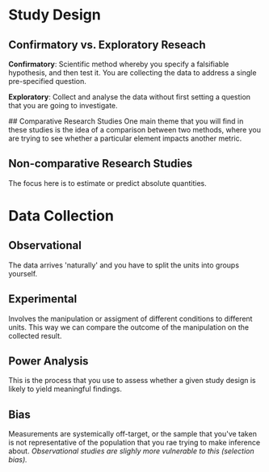 # Study Design 
## Confirmatory vs. Exploratory Reseach 
**Confirmatory**: Scientific method whereby you specify a falsifiable hypothesis, and then test it. You are collecting the data to address a single pre-specified question. 

**Exploratory**: Collect and analyse the data without first setting a question that you are going to investigate. 


## Comparative Research Studies
One main theme that you will find in these studies is the idea of a comparison between two methods, where you are trying to see whether a particular element impacts another metric. 


## Non-comparative Research Studies
The focus here is to estimate or predict absolute quantities. 

# Data Collection
## Observational 
The data arrives 'naturally' and you have to split the units into groups yourself.  


## Experimental 
Involves the manipulation or assigment of different conditions to different units. This way we can compare the outcome of the manipulation on the collected result.  

## Power Analysis 
This is the process that you use to assess whether a given study design is likely to yield meaningful findings. 

## Bias 
Measurements are systemically off-target, or the sample that you've taken is not representative of the population that you rae trying to make inference about. *Observational studies are slighly more vulnerable to this (selection bias).*  

